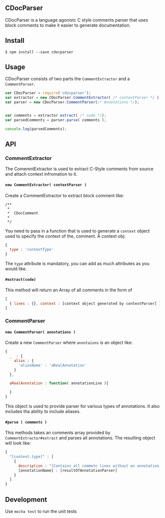 CDocParser
---
CDocParser is a language agonistc C style comments parser that uses block comments to make it easier to generate documentation.


## Install

```shell
$ npm install --save cdocparser
```


## Usage

CDocParser consists of two parts the `CommentExtractor` and a `CommentParser`.


```js
var CDocParser = require('cdocparser');
var extractor = new CDocParser.CommentExtractor( /* contextParser */ );
var parser = new CDocParser.CommentParser(/* Annotations */);


var comments = extractor.extract( /* code */);
var parsedComments = parser.parse( comments );

console.log(parsedComments);

```

## API

### CommentExtractor

The ComemntExtractor is used to extract C-Style comments from source and attach context infromation to it.

#### `new CommentExtractor( contextParser )`

Create a CommentExtractor to extract block comment like:

```
/**
 *
 *  CDocComment
 *
 */
```

You need to pass in a function that is used to generate a `context` object used to specify the context of the, comment.
A context obj:
```js
{
  type : 'contextType'
}
```

The `type` attribute is mandatory, you can add as much attributes as you would like.


#### `#extract(code)`

This method will return an Array of all comments in the form of
```js
[
  { lines : {}, context : [context object generated by contextParser] }
]
```


### CommentParser

#### `new CommentParser( annotations )`

Create a new `CommentParser` where `annotaions` is an object like:
```js
{
  _  : {
    alias : {
      'aliasName' : 'aRealAnnotation'
    }
  },

  aRealAnnotation : function( annotationLine ){

  }
}
```

This object is used to provide parser for various types of annotations. It also includes tha ability to include aliases.


#### `#parse ( comments )`

This methods takes an comments array provided by `CommentExtractor#extract` and parses all annotations. The resulting
object will look like:

```js
{
  "[context.type]" : [
    {
      description : "[Contains all commetn lines without an annotation]",
      [annotationName] : [resultOfAnnotationParser]
    }
  ]
}
```


## Development

Use `mocha test` to run the unit tests






